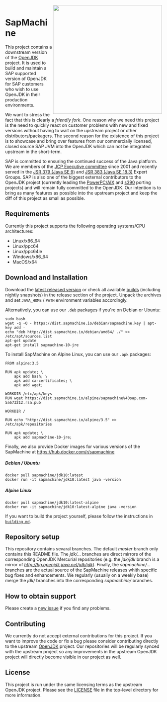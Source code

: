 <img align="right" width=350 src="https://sap.github.io/SapMachine/assets/images/logo_circular.png">

# SapMachine
This project contains a downstream version of the [OpenJDK](http://openjdk.java.net/) project. It is used to build and maintain a SAP supported version of OpenJDK for SAP customers who wish to use OpenJDK in their production environments.

We want to stress the fact that this is clearly a *friendly fork*. One reason why we need this project is the need to quickly react on customer problems with new and fixed versions without having to wait on the upstream project or other distributors/packagers. The second reason for the existence of this project is to showcase and bring over features from our commercially licensed, closed source SAP JVM into the OpenJDK which can not be integrated upstream in the short-term.

SAP is committed to ensuring the continued success of the Java platform. We are members of the [JCP Executive committee](https://jcp.org/en/participation/committee) since 2001 and recently served in the [JSR 379 (Java SE 9)](https://www.jcp.org/en/jsr/detail?id=379) and [JSR 383 (Java SE 18.3)](https://www.jcp.org/en/jsr/detail?id=383) Expert Groups. SAP is also one of the biggest external contributors to the OpenJDK project (currently leading the [PowerPC/AIX](http://openjdk.java.net/projects/ppc-aix-port/) and [s390](http://openjdk.java.net/projects/s390x-port/) porting projects) and will remain fully committed to the OpenJDK. Our intention is to bring as many features as possible into the upstream project and keep the diff of this project as small as possible.

## Requirements
Currently this project supports the following operating systems/CPU architectures:

* Linux/x86_64
* Linux/ppc64
* Linux/ppc64le
* Windows/x86_64
* MacOS/x64

## Download and Installation
Download the [latest released version](https://github.com/SAP/SapMachine/releases/latest) or check all available [builds](https://github.com/SAP/SapMachine/releases) (including nightly snapshots) in the release section of the project. Unpack the archives and set `JAVA_HOME` / `PATH` environment variables accordingly.

Alternatively, you can use our `.deb` packages if you're on Debian or Ubuntu:

```
sudo bash
wget -q -O - https://dist.sapmachine.io/debian/sapmachine.key | apt-key add -
echo "deb http://dist.sapmachine.io/debian/amd64/ ./" >> /etc/apt/sources.list
apt-get update
apt-get install sapmachine-10-jre
```

To install SapMachine on Alpine Linux, you can use our `.apk` packages:

```
FROM alpine:3.5

RUN apk update; \
    apk add bash; \
    apk add ca-certificates; \
    apk add wget;

WORKDIR /etc/apk/keys
RUN wget https://dist.sapmachine.io/alpine/sapmachine%40sap.com-5a673212.rsa.pub

WORKDIR /

RUN echo "http://dist.sapmachine.io/alpine/3.5" >> /etc/apk/repositories

RUN apk update; \
    apk add sapmachine-10-jre;
```

Finally, we also provide Docker images for various versions of the SapMachine at https://hub.docker.com/r/sapmachine

##### [](#Debian) Debian / Ubuntu

```
docker pull sapmachine/jdk10:latest
docker run -it sapmachine/jdk10:latest java -version
```

##### [](#Alpine) Alpine Linux

```
docker pull sapmachine/jdk10:latest-alpine
docker run -it sapmachine/jdk10:latest-alpine java -version
```

If you want to build the project yourself, please follow the instructions in [`building.md`](https://github.com/SAP/SapMachine/blob/jdk/jdk/doc/building.md).

## Repository setup

This repository contains sevaral branches. The default *master* branch only contains this README file. The *jdk/...* branches are direct mirrors of the corresponding OpenJDK Mercurial repositories (e.g. the *jdk/jdk* branch is a mirror of *http://hg.openjdk.java.net/jdk/jdk*). Finally, the *sapmachine/...* branches are the actual source of the SapMachine releases whith specific bug fixes and enhancements. We regularly (usually on a weekly base) merge the *jdk/* branches into the corresponding *sapmachine/* branches.

## How to obtain support
Please create a [new issue](https://github.com/SAP/SapMachine/issues/new) if you find any problems.

## Contributing
We currently do not accept external contributions for this project. If you want to improve the code or fix a bug please consider contributing directly to the upstream [OpenJDK](http://openjdk.java.net/contribute/) project. Our repositories will be regularly synced with the upstream project so any improvements in the upstream OpenJDK project will directly become visible in our project as well.

## License
This project is run under the same licensing terms as the upstream OpenJDK project. Please see the [LICENSE](LICENSE) file in the top-level directory for more information.
